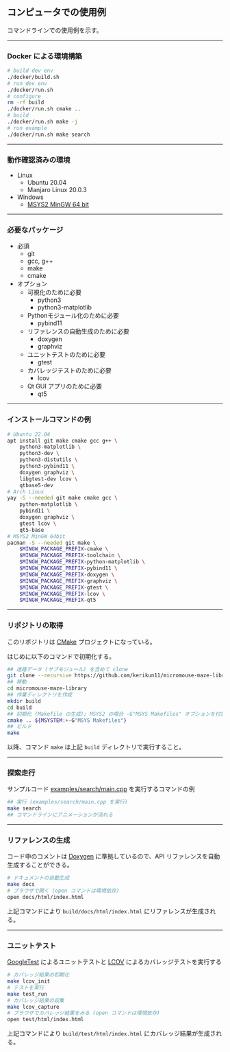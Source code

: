 ## コンピュータでの使用例

コマンドラインでの使用例を示す。

--------------------------------------------------------------------------------

### Docker による環境構築

```sh
# build dev env
./docker/build.sh
# run dev env
./docker/run.sh
# configure
rm -rf build
./docker/run.sh cmake ..
# build
./docker/run.sh make -j
# run example
./docker/run.sh make search
```

--------------------------------------------------------------------------------

### 動作確認済みの環境

- Linux
  - Ubuntu 20.04
  - Manjaro Linux 20.0.3
- Windows
  - [MSYS2 MinGW 64 bit](https://www.msys2.org/)

--------------------------------------------------------------------------------

### 必要なパッケージ

- 必須
  - git
  - gcc, g++
  - make
  - cmake
- オプション
  - 可視化のために必要
    - python3
    - python3-matplotlib
  - Pythonモジュール化のために必要
    - pybind11
  - リファレンスの自動生成のために必要
    - doxygen
    - graphviz
  - ユニットテストのために必要
    - gtest
  - カバレッジテストのために必要
    - lcov
  - Qt GUI アプリのために必要
    - qt5

--------------------------------------------------------------------------------

### インストールコマンドの例

```sh
# Ubuntu 22.04
apt install git make cmake gcc g++ \
    python3-matplotlib \
    python3-dev \
    python3-distutils \
    python3-pybind11 \
    doxygen graphviz \
    libgtest-dev lcov \
    qtbase5-dev
# Arch Linux
yay -S --needed git make cmake gcc \
    python-matplotlib \
    pybind11 \
    doxygen graphviz \
    gtest lcov \
    qt5-base
# MSYS2 MinGW 64bit
pacman -S --needed git make \
    $MINGW_PACKAGE_PREFIX-cmake \
    $MINGW_PACKAGE_PREFIX-toolchain \
    $MINGW_PACKAGE_PREFIX-python-matplotlib \
    $MINGW_PACKAGE_PREFIX-pybind11 \
    $MINGW_PACKAGE_PREFIX-doxygen \
    $MINGW_PACKAGE_PREFIX-graphviz \
    $MINGW_PACKAGE_PREFIX-gtest \
    $MINGW_PACKAGE_PREFIX-lcov \
    $MINGW_PACKAGE_PREFIX-qt5
```

--------------------------------------------------------------------------------

### リポジトリの取得

このリポジトリは [CMake](https://cmake.org/) プロジェクトになっている。

はじめに以下のコマンドで初期化する。

```sh
## 迷路データ (サブモジュール) を含めて clone
git clone --recursive https://github.com/kerikun11/micromouse-maze-library.git
## 移動
cd micromouse-maze-library
## 作業ディレクトリを作成
mkdir build
cd build
## 初期化 (Makefile の生成); MSYS2 の場合 -G"MSYS Makefiles" オプションを付加
cmake .. ${MSYSTEM:+-G"MSYS Makefiles"}
## ビルド
make
```

以降、コマンド `make` は上記 `build` ディレクトリで実行すること。

--------------------------------------------------------------------------------

### 探索走行

サンプルコード [examples/search/main.cpp](/examples/search/main.cpp) を実行するコマンドの例

```sh
## 実行 (examples/search/main.cpp を実行)
make search
## コマンドラインにアニメーションが流れる
```

--------------------------------------------------------------------------------

### リファレンスの生成

コード中のコメントは [Doxygen](http://www.doxygen.jp/) に準拠しているので、API リファレンスを自動生成することができる。

```sh
# ドキュメントの自動生成
make docs
# ブラウザで開く (open コマンドは環境依存)
open docs/html/index.html
```

上記コマンドにより `build/docs/html/index.html` にリファレンスが生成される。

--------------------------------------------------------------------------------

### ユニットテスト

[GoogleTest](https://github.com/google/googletest) によるユニットテストと [LCOV](https://github.com/linux-test-project/lcov) によるカバレッジテストを実行する

```sh
# カバレッジ結果の初期化
make lcov_init
# テストを実行
make test_run
# カバレッジ結果の収集
make lcov_capture
# ブラウザでカバレッジ結果をみる (open コマンドは環境依存)
open test/html/index.html
```

上記コマンドにより `build/test/html/index.html` にカバレッジ結果が生成される。
